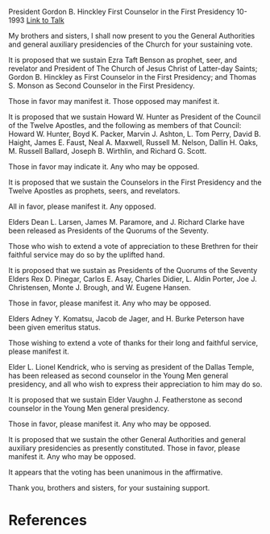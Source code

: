 President Gordon B. Hinckley
First Counselor in the First Presidency
10-1993
[Link to Talk](https://www.churchofjesuschrist.org/study/general-conference/1993/10/the-sustaining-of-church-officers?lang=eng)

My brothers and sisters, I shall now present to you the General Authorities and general auxiliary presidencies of the Church for your sustaining vote.

It is proposed that we sustain Ezra Taft Benson as prophet, seer, and revelator and President of The Church of Jesus Christ of Latter-day Saints; Gordon B. Hinckley as First Counselor in the First Presidency; and Thomas S. Monson as Second Counselor in the First Presidency.

Those in favor may manifest it. Those opposed may manifest it.

It is proposed that we sustain Howard W. Hunter as President of the Council of the Twelve Apostles, and the following as members of that Council: Howard W. Hunter, Boyd K. Packer, Marvin J. Ashton, L. Tom Perry, David B. Haight, James E. Faust, Neal A. Maxwell, Russell M. Nelson, Dallin H. Oaks, M. Russell Ballard, Joseph B. Wirthlin, and Richard G. Scott.

Those in favor may indicate it. Any who may be opposed.

It is proposed that we sustain the Counselors in the First Presidency and the Twelve Apostles as prophets, seers, and revelators.

All in favor, please manifest it. Any opposed.

Elders Dean L. Larsen, James M. Paramore, and J. Richard Clarke have been released as Presidents of the Quorums of the Seventy.

Those who wish to extend a vote of appreciation to these Brethren for their faithful service may do so by the uplifted hand.

It is proposed that we sustain as Presidents of the Quorums of the Seventy Elders Rex D. Pinegar, Carlos E. Asay, Charles Didier, L. Aldin Porter, Joe J. Christensen, Monte J. Brough, and W. Eugene Hansen.

Those in favor, please manifest it. Any who may be opposed.

Elders Adney Y. Komatsu, Jacob de Jager, and H. Burke Peterson have been given emeritus status.

Those wishing to extend a vote of thanks for their long and faithful service, please manifest it.

Elder L. Lionel Kendrick, who is serving as president of the Dallas Temple, has been released as second counselor in the Young Men general presidency, and all who wish to express their appreciation to him may do so.



It is proposed that we sustain Elder Vaughn J. Featherstone as second counselor in the Young Men general presidency.

Those in favor, please manifest it. Any who may be opposed.

It is proposed that we sustain the other General Authorities and general auxiliary presidencies as presently constituted. Those in favor, please manifest it. Any who may be opposed.

It appears that the voting has been unanimous in the affirmative.

Thank you, brothers and sisters, for your sustaining support.

# References
